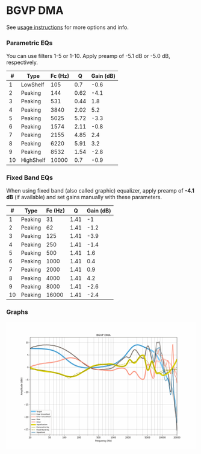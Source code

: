 # BGVP DMA
See [usage instructions](https://github.com/jaakkopasanen/AutoEq#usage) for more options and info.

### Parametric EQs
You can use filters 1-5 or 1-10. Apply preamp of -5.1 dB or -5.0 dB, respectively.

|   # | Type      |   Fc (Hz) |    Q |   Gain (dB) |
|-----|-----------|-----------|------|-------------|
|   1 | LowShelf  |       105 | 0.7  |        -0.6 |
|   2 | Peaking   |       144 | 0.62 |        -4.1 |
|   3 | Peaking   |       531 | 0.44 |         1.8 |
|   4 | Peaking   |      3840 | 2.02 |         5.2 |
|   5 | Peaking   |      5025 | 5.72 |        -3.3 |
|   6 | Peaking   |      1574 | 2.11 |        -0.8 |
|   7 | Peaking   |      2155 | 4.85 |         2.4 |
|   8 | Peaking   |      6220 | 5.91 |         3.2 |
|   9 | Peaking   |      8532 | 1.54 |        -2.8 |
|  10 | HighShelf |     10000 | 0.7  |        -0.9 |

### Fixed Band EQs
When using fixed band (also called graphic) equalizer, apply preamp of **-4.1 dB** (if available) and set gains manually with these parameters.

|   # | Type    |   Fc (Hz) |    Q |   Gain (dB) |
|-----|---------|-----------|------|-------------|
|   1 | Peaking |        31 | 1.41 |        -1   |
|   2 | Peaking |        62 | 1.41 |        -1.2 |
|   3 | Peaking |       125 | 1.41 |        -3.9 |
|   4 | Peaking |       250 | 1.41 |        -1.4 |
|   5 | Peaking |       500 | 1.41 |         1.6 |
|   6 | Peaking |      1000 | 1.41 |         0.4 |
|   7 | Peaking |      2000 | 1.41 |         0.9 |
|   8 | Peaking |      4000 | 1.41 |         4.2 |
|   9 | Peaking |      8000 | 1.41 |        -2.6 |
|  10 | Peaking |     16000 | 1.41 |        -2.4 |

### Graphs
![](./BGVP%20DMA.png)
